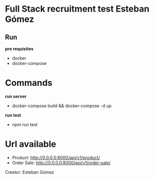 # Full Stack recruitment test Esteban Gómez

## Run

**pre requisites**

- docker
- docker-compose

# Commands

**run server**

- docker-compose build && docker-compose -d up

**run test**

- npm run test

# Url available

- Product: http://0.0.0.0:8000/api/v1/product/
- Order Sale: http://0.0.0.0:8000/api/v1/order-sale/

Creator: Esteban Gómez
